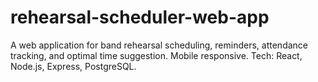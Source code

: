 # rehearsal-scheduler-web-app
A web application for band rehearsal scheduling, reminders, attendance tracking, and optimal time suggestion. Mobile responsive. Tech: React, Node.js, Express, PostgreSQL.
